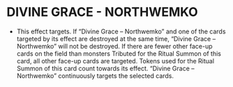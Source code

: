 # DIVINE GRACE - NORTHWEMKO

*   This effect targets. If “Divine Grace – Northwemko” and one of the cards targeted by its effect are destroyed at the same time, “Divine Grace – Northwemko” will not be destroyed. If there are fewer other face-up cards on the field than monsters Tributed for the Ritual Summon of this card, all other face-up cards are targeted. Tokens used for the Ritual Summon of this card count towards its effect. “Divine Grace – Northwemko” continuously targets the selected cards.
